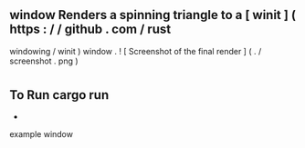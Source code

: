 #
#
window
Renders
a
spinning
triangle
to
a
[
winit
]
(
https
:
/
/
github
.
com
/
rust
-
windowing
/
winit
)
window
.
!
[
Screenshot
of
the
final
render
]
(
.
/
screenshot
.
png
)
#
#
To
Run
cargo
run
-
-
example
window
